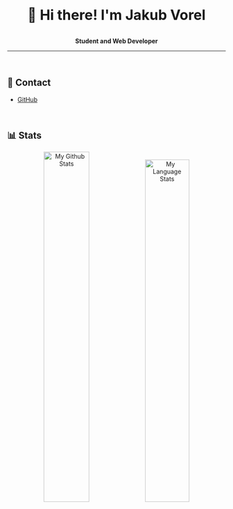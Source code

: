<h3 style="font-size: 2rem" align="center">👋 Hi there! I'm Jakub Vorel</h3>

<p align="center">
  <b>Student and Web Developer</b>
</p>

---
<br/>

## 📲 Contact
 - [GitHub](https://github.com/jacobv-dev)

<br/>

## 📊 Stats

<p align="center">
  <img src="https://github-readme-stats.vercel.app/api?username=jacobv-dev&show_icons=true&theme=react&include_all_commits=true" alt="My Github Stats" width="45.5%">
  
  <img src="https://github-readme-stats.vercel.app/api/top-langs/?username=jacobv-dev&layout=compact&theme=react" alt="My Language Stats" width="45%">
</p>